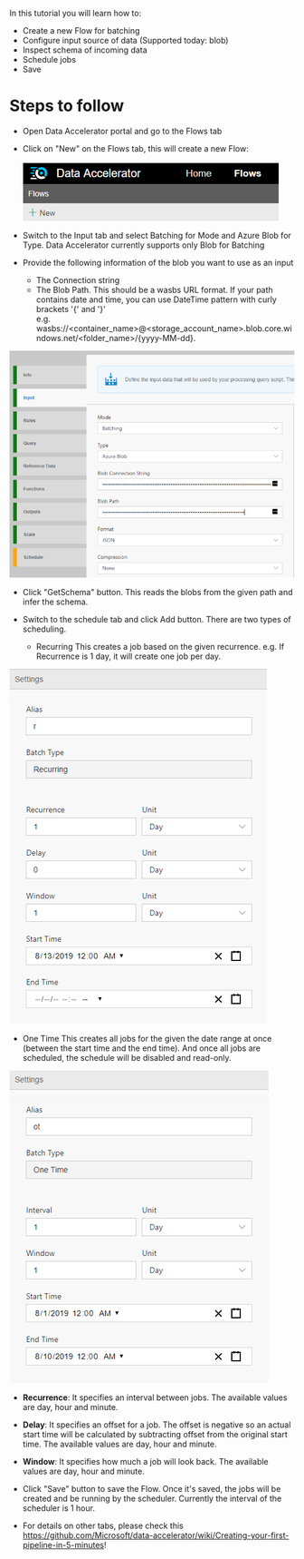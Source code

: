In this tutorial you will learn how to:
* Create a new Flow for batching
* Configure input source of data (Supported today: blob)
* Inspect schema of incoming data
* Schedule jobs
* Save

# Steps to follow
* Open Data Accelerator portal and go to the Flows tab

* Click on "New" on the Flows tab, this will create a new Flow:<br /><br />
 ![New Flow](./tutorials/images/Tutorial1-1.png)

* Switch to the Input tab and select Batching for Mode and Azure Blob for Type. Data Accelerator currently supports only Blob for Batching

* Provide the following information of the blob you want to use as an input
  - The Connection string
  - The Blob Path. This should be a wasbs URL format. If your path contains date and time, you can use DateTime pattern with curly brackets '{' and '}'  
      e.g. wasbs://<container_name>@<storage_account_name>.blob.core.windows.net/<folder_name>/{yyyy-MM-dd}.

![Scheduling](./tutorials/images/batchBlobInput.PNG)<br />

* Click "GetSchema" button. This reads the blobs from the given path and infer the schema. <br />

* Switch to the schedule tab and click Add button. There are two types of scheduling.
   - Recurring
      This creates a job based on the given recurrence. e.g. If Recurrence is 1 day, it will create one job per day.

![Scheduling](./tutorials/images/batchRecurring.PNG)<br />

   - One Time
      This creates all jobs for the given the date range at once (between the start time and the end time). And once all jobs are scheduled, the schedule will be disabled and read-only.

![Scheduling](./tutorials/images/batchOneTime.PNG)<br />

  - **Recurrence**:
    It specifies an interval between jobs. The available values are day, hour and minute. <br/>

  - **Delay**:
    It specifies an offset for a job. The offset is negative so an actual start time will be calculated by subtracting offset from the original start time. The available values are day, hour and minute.

  - **Window**:
    It specifies how much a job will look back. The available values are day, hour and minute. 

* Click "Save" button to save the Flow. Once it's saved, the jobs will be created and be running by the scheduler. Currently the interval of the scheduler is 1 hour.

* For details on other tabs, please check this https://github.com/Microsoft/data-accelerator/wiki/Creating-your-first-pipeline-in-5-minutes!